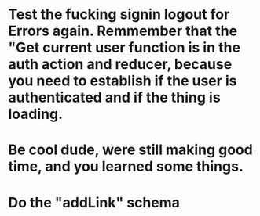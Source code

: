 # Test the fucking signin logout for Errors again. Remmember that the "Get current user function is in the auth action and reducer, because you need to establish if the user is authenticated and if the thing is loading.

# Be cool dude, were still making good time, and you learned some things.

# Do the "addLink" schema
